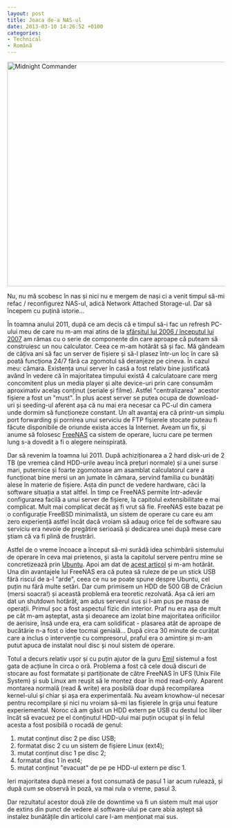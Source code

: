 ```yaml
---
layout: post
title: Joaca de-a NAS-ul
date: 2013-03-10 14:26:52 +0100
categories:
- Technical
- Română
---
```

<a href="http://www.rusiczki.net/wp-content/uploads/2013/10/20130310_113727.jpg"><img class="alignnone size-medium wp-image-4566" alt="Midnight Commander" src="http://www.rusiczki.net/wp-content/uploads/2013/10/20130310_113727-693x519.jpg" width="693" height="519" /></a>

Nu, nu mă scobesc în nas și nici nu e mergem de nași ci a venit timpul să-mi refac / reconfigurez NAS-ul, adică Network Attached Storage-ul. Dar să începem cu puțină istorie...

În toamna anului 2011, după ce am decis că e timpul să-i fac un refresh PC-ului meu de care nu m-am mai atins de la <a href="http://www.flickr.com/photos/janos/377549946/">sfârșitul lui 2006 / începutul lui 2007</a> am rămas cu o serie de componente din care aproape că puteam să construiesc un nou calculator. Ceea ce m-am hotărât să și fac. Mă gândeam de câțiva ani să fac un server de fișiere și să-l plasez într-un loc în care să poată funcționa 24/7 fără ca zgomotul să deranjeze pe cineva. În cazul meu: cămara. Existența unui server în casă a fost relativ bine justificată având în vedere că în majoritatea timpului există 4 calculatoare care merg concomitent plus un media player și alte device-uri prin care consumăm aproximativ acelaș conținut (seriale și filme). Astfel "centralizarea" acestor fișiere a fost un "must". În plus acest server se putea ocupa de download-uri și seeding-ul aferent așa că nu mai era necesar ca PC-ul din camera unde dormim să funcționeze constant. Un alt avantaj era că printr-un simplu port forwarding și pornirea unui serviciu de FTP fișierele stocate puteau fi făcute disponibile de oriunde exista acces la Internet. Aveam un fix, și anume să folosesc <a href="http://www.freenas.org/">FreeNAS</a> ca sistem de operare, lucru care pe termen lung s-a dovedit a fi o alegere neinspirată.

Dar să revenim la toamna lui 2011. După achiziționarea a 2 hard disk-uri de 2 TB (pe vremea când HDD-urile aveau încă prețuri normale) și a unei surse mari, puternice și foarte zgomotoase am asamblat calculatorul care a funcționat bine mersi un an jumate în cămara, servind familia cu bunătăți alese în materie de fișiere. Asta din punct de vedere hardware, căci la software situația a stat altfel. În timp ce FreeNAS permite într-adevăr configurarea facilă a unui server de fișiere, la capitolul extensibilitate e mai complicat. Mult mai complicat decât aș fi vrut să fie. FreeNAS este bazat pe o configurație FreeBSD minimalistă, un sistem de operare cu care eu am zero experiență astfel încât dacă vroiam să adaug orice fel de software sau serviciu era nevoie de pregătire serioasă și dedicarea unei după mese care știam că va fi plină de frustrări.

Astfel de o vreme încoace a început să-mi surâdă idea schimbării sistemului de operare în ceva mai prietenos, și asta la capitolul servere pentru mine se concretizează prin <a href="http://www.ubuntu.com/">Ubuntu</a>. Apoi am dat de <a href="http://www.parmeter.net/ben/2012/02/20/switching-from-freenas-to-ubuntu-server/">acest articol</a> și m-am hotărât. Una din avantajele lui FreeNAS era că putea să ruleze de pe un stick USB fără riscul de a-l "arde", ceea ce nu se poate spune despre Ubuntu, cel puțin nu fără multe setări. Dar cum primisem un HDD de 500 GB de Crăciun (mersi soacra!) și această problemă era teoretic rezolvată. Așa că ieri am dat un shutdown hotărât, am adus serverul sus și l-am pus pe masa de operații. Primul șoc a fost aspectul fizic din interior. Praf nu era așa de mult pe cât m-am așteptat, asta și deoarece am izolat bine majoritatea orificiilor de aerisire, însă unde era, era cam solidificat - plasarea atât de aproape de bucătărie n-a fost o idee tocmai genială... După circa 30 minute de curățat care a inclus o intervenție cu compresorul, praful era o amintire și m-am putut apuca de instalat noul disc și noul sistem de operare.

Totul a decurs relativ ușor și cu puțin ajutor de la guru <a href="https://www.facebook.com/emilburzo">Emil</a> sistemul a fost gata de acțiune în circa o oră. Problema a fost că cele două discuri de stocare au fost formatate și partiționate de către FreeNAS în UFS (Unix File System) și sub Linux am reușit să le montez doar în mod read-only. Aparent montarea normală (read &amp; write) era posibilă doar după recompilarea kernel-ului și chiar și așa era experimentală. Nu aveam knowhow-ul necesar pentru recompilare și nici nu vroiam să-mi las fișierele în grija unui feature experiemental. Noroc că am găsit un HDD extern pe USB cu destul loc liber încăt să evacuez pe el conținutul HDD-ului mai puțin ocupat și în felul acesta a fost posibilă o rocadă de genul:

<ol>
<li>mutat conținut disc 2 pe disc USB;</li>
<li>formatat disc 2 cu un sistem de fișiere Linux (ext4);</li>
<li>mutat conținut disc 1 pe disc 2;</li>
<li>formatat disc 1 în ext4;</li>
<li>mutat conținut "evacuat" de pe pe HDD-ul extern pe disc 1.</li>
</ol>
Ieri majoritatea după mesei a fost consumată de pasul 1 iar acum rulează, și după cum se observă în poză, va mai rula o vreme, pasul 3.

Dar rezultatul acestor două zile de downtime va fi un sistem mult mai ușor de extins din punct de vedere al software-ului pe care abia aștept să instalez bunătățile din articolul care l-am menționat mai sus.
